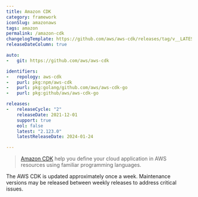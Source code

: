 ```yaml
---
title: Amazon CDK
category: framework
iconSlug: amazonaws
tags: amazon
permalink: /amazon-cdk
changelogTemplate: https://github.com/aws/aws-cdk/releases/tag/v__LATEST__
releaseDateColumn: true

auto:
-   git: https://github.com/aws/aws-cdk

identifiers:
-   repology: aws-cdk
-   purl: pkg:npm/aws-cdk
-   purl: pkg:golang/github.com/aws/aws-cdk-go
-   purl: pkg:github/aws/aws-cdk-go

releases:
-   releaseCycle: "2"
    releaseDate: 2021-12-01
    support: true
    eol: false
    latest: "2.123.0"
    latestReleaseDate: 2024-01-24

---
```


> [Amazon CDK](https://aws.amazon.com/cdk/) help you define your cloud application in AWS resources using familiar programming languages.

The AWS CDK is updated approximately once a week. Maintenance versions may be released between weekly releases to address critical issues.

